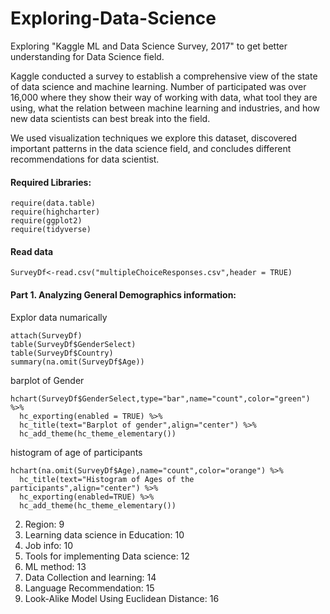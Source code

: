 # Exploring-Data-Science
Exploring "Kaggle ML and Data Science Survey, 2017" to get better understanding for Data Science field.

Kaggle conducted a survey to establish a comprehensive view of the state of data science and machine learning. Number of participated was over 16,000 where they show their way of working with data, what tool they are using, what the relation between machine learning and industries, and how new data scientists can best break into the field.

We used visualization techniques we explore this dataset, discovered important patterns in the data science field, and concludes different recommendations for data scientist.

#### Required Libraries:
```` 
require(data.table)
require(highcharter)
require(ggplot2)
require(tidyverse)
```` 

#### Read data
```` 
SurveyDf<-read.csv("multipleChoiceResponses.csv",header = TRUE)
```` 

#### Part 1.	Analyzing General Demographics information:
Explor data numarically 
```` 
attach(SurveyDf)
table(SurveyDf$GenderSelect)
table(SurveyDf$Country)
summary(na.omit(SurveyDf$Age))
```` 
barplot of Gender
```` 
hchart(SurveyDf$GenderSelect,type="bar",name="count",color="green") %>%
  hc_exporting(enabled = TRUE) %>%
  hc_title(text="Barplot of gender",align="center") %>%
  hc_add_theme(hc_theme_elementary()) 
```` 

histogram of age of participants
```` 
hchart(na.omit(SurveyDf$Age),name="count",color="orange") %>%
  hc_title(text="Histogram of Ages of the participants",align="center") %>%
  hc_exporting(enabled=TRUE) %>%
  hc_add_theme(hc_theme_elementary())
```` 

2.	Region:	9
3.	Learning data science in Education:	10
4.	Job info:	10
5.	Tools for implementing Data science:	12
6.	ML method:	13
7.	Data Collection and learning:	14
8.	Language Recommendation:	15
9.	Look-Alike Model Using Euclidean Distance:	16
